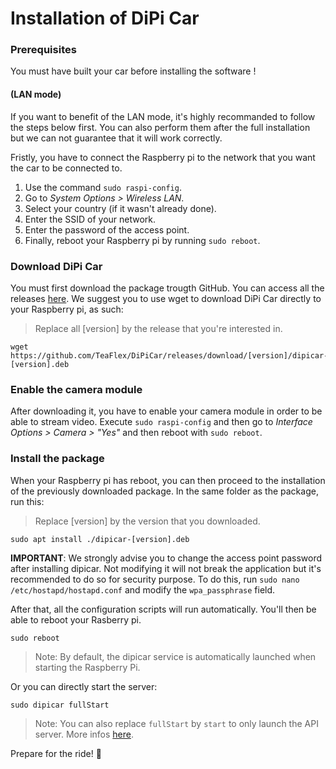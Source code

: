 # Installation of DiPi Car
 
### Prerequisites 

You must have built your car before installing the software !

#### (LAN mode)

If you want to benefit of the LAN mode, it's highly recommanded to follow the steps below first. You can also perform them after the full installation but we can not guarantee that it will work correctly.

Fristly, you have to connect the Raspberry pi to the network that you want the car to be connected to. 

1. Use the command `sudo raspi-config`.
2. Go to *System Options > Wireless LAN*.
3. Select your country (if it wasn't already done).
4. Enter the SSID of your network.
5. Enter the password of the access point.
6. Finally, reboot your Raspberry pi by running `sudo reboot`.

### Download DiPi Car
You must first download the package trougth GitHub. You can access all the releases [here](https://github.com/TeaFlex/DiPiCar/releases).
We suggest you to use wget to download DiPi Car directly to your Raspberry pi, as such:
> Replace all [version] by the release that you're interested in.

```
wget https://github.com/TeaFlex/DiPiCar/releases/download/[version]/dipicar-[version].deb
```

### Enable the camera module
After downloading it, you have to enable your camera module in order to be able to stream video. Execute `sudo raspi-config` and then go to *Interface Options > Camera > "Yes"* and then reboot with `sudo reboot`.

### Install the package
When your Raspberry pi has reboot, you can then proceed to the installation of the previously downloaded package. In the same folder as the package, run this:
>Replace [version] by the version that you downloaded.

```
sudo apt install ./dipicar-[version].deb
```

**IMPORTANT**: We strongly advise you to change the access point password after installing dipicar. Not modifying it will not break the application but it's recommended to do so for security purpose. To do this, run `sudo nano /etc/hostapd/hostapd.conf` and modify the `wpa_passphrase` field.

After that, all the configuration scripts will run automatically. You'll then be able to reboot your Rasberry pi.

```
sudo reboot
```

> Note: By default, the dipicar service is automatically launched when starting the Raspberry Pi.

Or you can directly start the server:

```
sudo dipicar fullStart
```

> Note: You can also replace `fullStart` by `start` to only launch the API server. More infos [here](https://github.com/TeaFlex/DiPiCar/blob/master/doc/CLI-doc-en.md).

Prepare for the ride! 🚗
